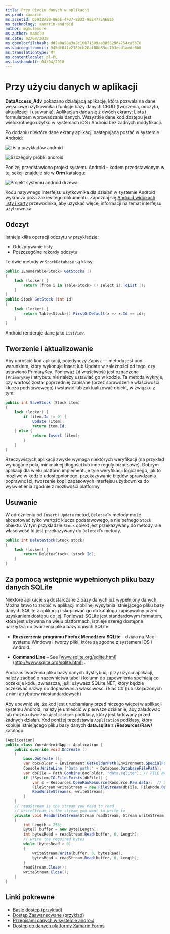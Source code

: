```yaml
---
title: Przy użyciu danych w aplikacji
ms.prod: xamarin
ms.assetid: D5932AEB-0B6E-4F37-8B32-9BE4775AEE85
ms.technology: xamarin-android
author: mgmclemore
ms.author: mamcle
ms.date: 02/08/2018
ms.openlocfilehash: dd2a0a58a3a8c10671609aa385629d4754ca5378
ms.sourcegitcommit: 945df041e2180cb20af08b83cc703ecd1aedc6b0
ms.translationtype: MT
ms.contentlocale: pl-PL
ms.lasthandoff: 04/04/2018
---
```

# <a name="using-data-in-an-app"></a>Przy użyciu danych w aplikacji

**DataAccess_Adv** pokazano działającą aplikację, która pozwala na dane wejściowe użytkownika i funkcje bazy danych CRUD (tworzenia, odczytu, aktualizacji i usuwania). Aplikacja składa się z dwóch ekrany: Lista i formularzem wprowadzania danych. Wszystkie dane kod dostępu jest wielokrotnego użytku w systemach iOS i Android bez żadnych modyfikacji.

Po dodaniu niektóre dane ekrany aplikacji następującą postać w systemie Android:

![Lista przykładów android](using-data-in-an-app-images/image11.png "lista przykładów dla systemu Android")

![Szczegóły próbki android](using-data-in-an-app-images/image12.png "szczegółów próbki systemu Android")

Poniżej przedstawiono projekt systemu Android &ndash; kodem przedstawionym w tej sekcji znajduje się w **Orm** katalogu:

![Projekt systemu android drzewa](using-data-in-an-app-images/image14.png "drzewa projektu dla systemu Android")

Kodu natywnego interfejsu użytkownika dla działań w systemie Android wykracza poza zakres tego dokumentu. Zapoznaj się [Android widokach listy i karty](~/android/user-interface/layouts/list-view/index.md) przewodnika, aby uzyskać więcej informacji na temat interfejsu użytkownika.

## <a name="read"></a>Odczyt

Istnieje kilka operacji odczytu w przykładzie:

-  Odczytywanie listy
-  Poszczególne rekordy odczytu

Te dwie metody w `StockDatabase` są klasy:

```csharp
public IEnumerable<Stock> GetStocks ()
{
    lock (locker) {
        return (from i in Table<Stock> () select i).ToList ();
    }
}
public Stock GetStock (int id)
{
    lock (locker) {
        return Table<Stock>().FirstOrDefault(x => x.Id == id);
    }
}
```

Android renderuje dane jako `ListView`.

## <a name="create-and-update"></a>Tworzenie i aktualizowanie

Aby uprościć kod aplikacji, pojedynczy Zapisz — metoda jest pod warunkiem, który wykonuje Insert lub Update w zależności od tego, czy ustawiono PrimaryKey. Ponieważ `Id` właściwość jest oznaczona `[PrimaryKey]` atrybutu nie należy ustawiać go w kodzie. Ta metoda wykryje, czy wartość został poprzedniej zapisane (przez sprawdzenie właściwości klucza podstawowego) i wstawić lub zaktualizować obiekt, w związku z tym:

```csharp
public int SaveStock (Stock item)
{
    lock (locker) {
        if (item.Id != 0) {
            Update (item);
            return item.Id;
    } else {
            return Insert (item);
        }
    }
}
```

Rzeczywistych aplikacji zwykle wymaga niektórych weryfikacji (na przykład wymagane pola, minimalnej długości lub inne reguły biznesowe). Dobrym aplikacji dla wielu platform implementuje tyle weryfikacji logicznego, jak to możliwe w kodzie udostępnionego, przekazywanie błędów sprawdzania poprawności, tworzenie kopii zapasowych interfejsu użytkownika do wyświetlenia zgodnie z możliwości platformy.

## <a name="delete"></a>Usuwanie

W odróżnieniu od `Insert` i `Update` metod, `Delete<T>` metody może akceptować tylko wartość klucza podstawowego, a nie pełnego `Stock` obiektu. W tym przykładzie `Stock` obiekt jest przekazywany do metody, ale właściwość Id jest przekazywany do `Delete<T>` metody.

```csharp
public int DeleteStock(Stock stock)
{
    lock (locker) {
        return Delete<Stock> (stock.Id);
    }
}
```

## <a name="using-a-pre-populated-sqlite-database-file"></a>Za pomocą wstępnie wypełnionych pliku bazy danych SQLite

Niektóre aplikacje są dostarczane z bazy danych już wypełniony danych. Można łatwo to zrobić w aplikacji mobilnej wysyłania istniejącego pliku bazy danych SQLite z aplikacją i skopiować go do katalogu zapisywalny przed uzyskaniem dostępu do jej. Ponieważ SQLite jest standardowym formatem, która jest używana na wielu platformach, istnieje szereg dostępne narzędzia do tworzenia pliku bazy danych SQLite:

-   **Rozszerzenia programu Firefox Menedżera SQLite** &ndash; działa na Mac i systemu Windows i tworzy pliki, które są zgodne z systemem iOS i Android.

-   **Command Line** &ndash; See [www.sqlite.org/sqlite.html](http://www.sqlite.org/sqlite.html) .

Podczas tworzenia pliku bazy danych dystrybucji przy użyciu aplikacji, należy zadbać o nazewnictwa tabel i kolumn do zapewnienia spełniają co oczekuje kodu, zwłaszcza, jeśli używasz SQLite.NET, który będzie oczekiwać nazwy do dopasowania właściwości i klas C# (lub skojarzonych z nimi atrybutów niestandardowych)

Aby upewnić się, że kod jest uruchamiany przed niczego więcej w aplikacji systemu Android, należy je umieścić w pierwsze działanie, aby załadować lub można utworzyć `Application` podklasy, który jest ładowany przed żadnych działań. Kod poniżej przedstawia `Application` podklasy, który kopiuje istniejącego pliku bazy danych **data.sqlite** z **/Resources/Raw/** katalogu.

```csharp
[Application]
public class YourAndroidApp : Application {
    public override void OnCreate ()
    {
        base.OnCreate ();
        var docFolder = Environment.GetFolderPath(Environment.SpecialFolder.Personal);
        Console.WriteLine ("Data path:" + Database.DatabaseFilePath);
        var dbFile = Path.Combine(docFolder, "data.sqlite"); // FILE NAME TO USE WHEN COPIED
        if (!System.IO.File.Exists(dbFile)) {
            var s = Resources.OpenRawResource(Resource.Raw.data);  // DATA FILE RESOURCE ID
            FileStream writeStream = new FileStream(dbFile, FileMode.OpenOrCreate, FileAccess.Write);
            ReadWriteStream(s, writeStream);
        }
    }
    // readStream is the stream you need to read
    // writeStream is the stream you want to write to
    private void ReadWriteStream(Stream readStream, Stream writeStream)
    {
        int Length = 256;
        Byte[] buffer = new Byte[Length];
        int bytesRead = readStream.Read(buffer, 0, Length);
        // write the required bytes
        while (bytesRead > 0)
        {
            writeStream.Write(buffer, 0, bytesRead);
            bytesRead = readStream.Read(buffer, 0, Length);
        }
        readStream.Close();
        writeStream.Close();
    }
}
```


## <a name="related-links"></a>Linki pokrewne

- [Basic dostęp (przykład)](https://github.com/xamarin/mobile-samples/tree/master/DataAccess/Basic)
- [Dostęp Zaawansowane (przykład)](https://github.com/xamarin/mobile-samples/tree/master/DataAccess/Advanced)
- [Przepisami danych w systemie android](https://developer.xamarin.com/recipes/android/data/)
- [Dostęp do danych platformy Xamarin.Forms](~/xamarin-forms/app-fundamentals/databases.md)
